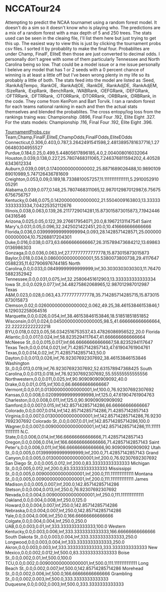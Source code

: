 # NCCATour24
Attempting to predict the NCAA tournamet using a random forest model. It doesn't do a sim so it doesn't know who is playing who. The predictions are a mix of a random forest with a max depth of 5 and 250 trees. The stats used can be seen in the cleaing file, I'll list them here but just trying to get this up. The easiest way to view this is just by clicking the tournament probs csv files. I sorted it by probablity to make the final four. Probablites are under Champ, FinalF, EliteE then those are just converted to decimal odds. I personally don't agree with some of them particularly Tennessee and North Carolina being so low. That could be a model issue or a me issue personally I beleive any model that has 1 or 2 seeds with a 0 percent chance of winning is at least a little off but I've been wrong plenty in my life so its probably a little of both. The stats feed into the model are listed as :Seed, :RankAdjTempo, :RankOE, :RankAdjOE, :RankDE, :RankAdjDE, :RankAdjEM, :SizeRank, :ExpRank, :BenchRank, :WABRank, :OEFGRank, :DEFGRank, :OFTRRank, :DFTRRank, :OTORRank, :DTORRank, :ORBRank, :DRBRank, in the code. They come from KenPom and Bart Torvik. I ran a random forest for each teams national ranking in each and then the actual stats themselves and blended the probablites. The cross entopy/log loss from the rankings traing was: Championship .0896, Final Four .192, Elite Eight .327. For the stats models: Championship .116, Final Four .192, Elite Eight .396. 


[TournamentProbs.csv](https://github.com/dlshew/NCCATour24/files/14634334/NewT.csv)
Team,Champ,FinalF,EliteE,ChampOdds,FinalFOdds,EliteEOdds
Connecticut,0.306,0.403,0.787,3.2642491541598,2.4813895781637716,1.2706480304955527
Purdue,0.184,0.25,0.499,5.44805617896185,4.0,2.004008016032064
Houston,0.039,0.138,0.227,25.7807468311065,7.246376811594202,4.405286343612334
Auburn,0.039,0.091,0.17400000000000002,25.8871689026488,10.989010989010989,5.747126436781609
Creighton,0.053,0.09,0.189,18.7338810057257,11.11111111111111,5.291005291005291
Alabama,0.039,0.077,0.148,25.7807468311065,12.987012987012987,6.756756756756757
Kentucky,0.046,0.075,0.14200000000000002,21.5504009163803,13.333333333333334,7.04225352112676
Illinois,0.038,0.063,0.139,26.2117729014281,15.873015873015873,7.194244604316546
Arizona,0.025,0.05,0.122,39.276617954071,20.0,8.19672131147541
Saint Mary's,0.031,0.05,0.096,32.2425021422451,20.0,10.416666666666666
Florida,0.036,0.039999999999999994,0.093,28.1428571428571,25.000000000000004,10.75268817204301
Duke,0.016,0.038,0.073,63.6666666666667,26.315789473684212,13.698630136986303
Gonzaga,0.0,0.036,0.063,Inf,27.77777777777778,15.873015873015873
Baylor,0.018,0.034,0.08600000000000001,55.5380073800738,29.41176470588235,11.627906976744185
North Carolina,0.0,0.033,0.08499999999999999,Inf,30.3030303030303,11.764705882352942
Tennessee,0.0,0.031,0.075,Inf,32.25806451612903,13.333333333333334
Iowa St.,0.0,0.029,0.077,Inf,34.48275862068965,12.987012987012987
Texas A&M,0.023,0.028,0.063,43.7777777777778,35.714285714285715,15.873015873015873
Clemson,0.02,0.026000000000000002,0.062,49.25,38.46153846153846,16.129032258064516
Marquette,0.0,0.026,0.054,Inf,38.46153846153846,18.51851851851852
Wisconsin,0.01,0.024,0.045000000000000005,98.5,41.666666666666664,22.222222222222218
BYU,0.018,0.023,0.05,56.0342516753537,43.47826086956522,20.0
Florida Atlantic,0.0,0.017,0.024,Inf,58.8235294117647,41.666666666666664
McNeese St.,0.0,0.015,0.017,Inf,66.66666666666667,58.8235294117647
Texas Tech,0.0,0.014,0.021,Inf,71.42857142857143,47.61904761904761
Texas,0.0,0.014,0.02,Inf,71.42857142857143,50.0
Dayton,0.0,0.013,0.026,Inf,76.92307692307692,38.46153846153846
Washington St.,0.0,0.013,0.019,Inf,76.92307692307692,52.631578947368425
South Carolina,0.0,0.013,0.018,Inf,76.92307692307692,55.55555555555556
Northwestern,0.0,0.011,0.025,Inf,90.90909090909092,40.0
Drake,0.0,0.01,0.015,Inf,100.0,66.66666666666667
Vermont,0.0,0.01,0.013000000000000001,Inf,100.0,76.92307692307692
Kansas,0.0,0.008,0.020999999999999998,Inf,125.0,47.61904761904763
Charleston,0.0,0.008,0.011,Inf,125.0,90.90909090909092
Samford,0.0,0.007,0.015,Inf,142.85714285714286,66.66666666666667
Colorado,0.0,0.007,0.014,Inf,142.85714285714286,71.42857142857143
Virginia,0.0,0.007,0.013000000000000001,Inf,142.85714285714286,76.92307692307692
Colorado St.,0.0,0.007,0.01,Inf,142.85714285714286,100.0
Wagner,0.0,0.007,0.009000000000000001,Inf,142.85714285714286,111.1111111111111
N.C. State,0.0,0.006,0.014,Inf,166.66666666666666,71.42857142857143
Oregon,0.0,0.006,0.014,Inf,166.66666666666666,71.42857142857143
Saint Peter's,0.0,0.006,0.011,Inf,166.66666666666666,90.90909090909092
Utah St.,0.0,0.005,0.013999999999999999,Inf,200.0,71.42857142857143
Grand Canyon,0.0,0.005,0.013000000000000001,Inf,200.0,76.92307692307692
San Diego St.,0.0,0.005,0.012,Inf,200.0,83.33333333333333
Michigan St.,0.0,0.005,0.012,Inf,200.0,83.33333333333333
Mississippi St.,0.0,0.005,0.009000000000000001,Inf,200.0,111.1111111111111
Montana St.,0.0,0.005,0.009000000000000001,Inf,200.0,111.1111111111111
James Madison,0.0,0.005,0.007,Inf,200.0,142.85714285714286
Stetson,0.0,0.004,0.013,Inf,250.0,76.92307692307692
Nevada,0.0,0.004,0.009000000000000001,Inf,250.0,111.1111111111111
Oakland,0.0,0.004,0.008,Inf,250.0,125.0
Howard,0.0,0.004,0.007,Inf,250.0,142.85714285714286
Nebraska,0.0,0.004,0.007,Inf,250.0,142.85714285714286
Yale,0.0,0.004,0.006,Inf,250.0,166.66666666666666
Colgate,0.0,0.004,0.004,Inf,250.0,250.0
UAB,0.0,0.003,0.01,Inf,333.3333333333333,100.0
Western Kentucky,0.0,0.003,0.006,Inf,333.3333333333333,166.66666666666666
South Dakota St.,0.0,0.003,0.004,Inf,333.3333333333333,250.0
Longwood,0.0,0.003,0.004,Inf,333.3333333333333,250.0
Akron,0.0,0.003,0.003,Inf,333.3333333333333,333.3333333333333
New Mexico,0.0,0.002,0.012,Inf,500.0,83.33333333333333
Boise St.,0.0,0.002,0.01,Inf,500.0,100.0
TCU,0.0,0.002,0.009000000000000001,Inf,500.0,111.1111111111111
Long Beach St.,0.0,0.002,0.007,Inf,500.0,142.85714285714286
Morehead St.,0.0,0.002,0.006,Inf,500.0,166.66666666666666
Grambling St.,0.0,0.002,0.003,Inf,500.0,333.3333333333333
Duquesne,0.0,0.002,0.003,Inf,500.0,333.3333333333333

